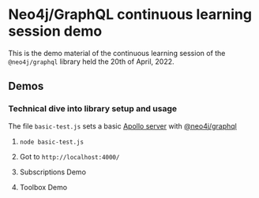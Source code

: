 # Neo4j/GraphQL continuous learning session demo

This is the demo material of the continuous learning session of the `@neo4j/graphql` library held the 20th of April, 2022.


## Demos

### Technical dive into library setup and usage
The file `basic-test.js` sets a basic [Apollo server](apollographql.com/docs/apollo-server/) with [@neo4j/graphql](https://www.npmjs.com/package/@neo4j/graphql)

1. `node basic-test.js`
2. Got to `http://localhost:4000/`

2. Subscriptions Demo
3. Toolbox Demo
